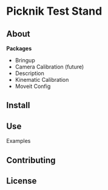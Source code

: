 # Picknik Test Stand

## About

**Packages**
- Bringup
- Camera Calibration (future)
- Description
- Kinematic Calibration
- Moveit Config

## Install

## Use

Examples

## Contributing

## License
